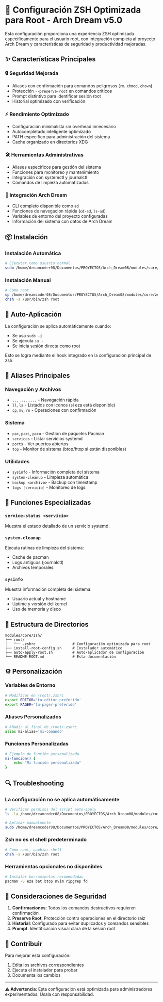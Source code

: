 # 🚀 Configuración ZSH Optimizada para Root - Arch Dream v5.0

Esta configuración proporciona una experiencia ZSH optimizada específicamente para el usuario root, con integración completa al proyecto Arch Dream y características de seguridad y productividad mejoradas.

## ✨ Características Principales

### 🔒 Seguridad Mejorada
- Aliases con confirmación para comandos peligrosos (`rm`, `chmod`, `chown`)
- Protección `--preserve-root` en comandos críticos
- Prompt distintivo para identificar sesión root
- Historial optimizado con verificación

### ⚡ Rendimiento Optimizado
- Configuración minimalista sin overhead innecesario
- Autocompletado inteligente optimizado
- PATH específico para administración del sistema
- Cache organizado en directorios XDG

### 🛠️ Herramientas Administrativas
- Aliases específicos para gestión del sistema
- Funciones para monitoreo y mantenimiento
- Integración con systemctl y journalctl
- Comandos de limpieza automatizados

### 🚀 Integración Arch Dream
- CLI completo disponible como `ad` 
- Funciones de navegación rápida (`cd-ad`, `ls-ad`)
- Variables de entorno del proyecto configuradas
- Información del sistema con datos de Arch Dream

## 📦 Instalación

### Instalación Automática
```bash
# Ejecutar como usuario normal
sudo /home/dreamcoder08/Documentos/PROYECTOS/Arch_Dream08/modules/core/zsh/install-root-config.sh
```

### Instalación Manual
```bash
# Como root
cp /home/dreamcoder08/Documentos/PROYECTOS/Arch_Dream08/modules/core/zsh/root/.zshrc /root/.zshrc
chsh -s /usr/bin/zsh root
```

## 🔄 Auto-Aplicación

La configuración se aplica automáticamente cuando:
- Se usa `sudo -i`
- Se ejecuta `su -`
- Se inicia sesión directa como root

Esto se logra mediante el hook integrado en la configuración principal de zsh.

## 🎯 Aliases Principales

### Navegación y Archivos
- `..`, `...`, `....` - Navegación rápida
- `ll`, `la` - Listados con iconos (si eza está disponible)
- `cp`, `mv`, `rm` - Operaciones con confirmación

### Sistema
- `pac`, `paci`, `pacu` - Gestión de paquetes Pacman
- `services` - Listar servicios systemd
- `ports` - Ver puertos abiertos
- `top` - Monitor de sistema (btop/htop si están disponibles)

### Utilidades
- `sysinfo` - Información completa del sistema
- `system-cleanup` - Limpieza automática
- `backup <archivo>` - Backup con timestamp
- `logs [servicio]` - Monitoreo de logs

## 🔧 Funciones Especializadas

### `service-status <servicio>`
Muestra el estado detallado de un servicio systemd.

### `system-cleanup`
Ejecuta rutinas de limpieza del sistema:
- Cache de pacman
- Logs antiguos (journalctl)
- Archivos temporales

### `sysinfo`
Muestra información completa del sistema:
- Usuario actual y hostname
- Uptime y versión del kernel
- Uso de memoria y disco

## 📁 Estructura de Directorios

```
modules/core/zsh/
├── root/
│   └── .zshrc                 # Configuración optimizada para root
├── install-root-config.sh     # Instalador automático
├── auto-apply-root.sh         # Auto-aplicador de configuración
└── README-ROOT.md             # Esta documentación
```

## ⚙️ Personalización

### Variables de Entorno
```bash
# Modificar en /root/.zshrc
export EDITOR='tu-editor-preferido'
export PAGER='tu-pager-preferido'
```

### Aliases Personalizados
```bash
# Añadir al final de /root/.zshrc
alias mi-alias='mi-comando'
```

### Funciones Personalizadas
```bash
# Ejemplo de función personalizada
mi-funcion() {
    echo "Mi función personalizada"
}
```

## 🔍 Troubleshooting

### La configuración no se aplica automáticamente
```bash
# Verificar permisos del script auto-apply
ls -la /home/dreamcoder08/Documentos/PROYECTOS/Arch_Dream08/modules/core/zsh/auto-apply-root.sh

# Aplicar manualmente
sudo /home/dreamcoder08/Documentos/PROYECTOS/Arch_Dream08/modules/core/zsh/auto-apply-root.sh
```

### Zsh no es el shell predeterminado
```bash
# Como root, cambiar shell
chsh -s /usr/bin/zsh root
```

### Herramientas opcionales no disponibles
```bash
# Instalar herramientas recomendadas
pacman -S eza bat btop nvim ripgrep fd
```

## 🚨 Consideraciones de Seguridad

1. **Confirmaciones**: Todos los comandos destructivos requieren confirmación
2. **Preserve Root**: Protección contra operaciones en el directorio raíz
3. **Historial**: Configurado para evitar duplicados y comandos sensibles
4. **Prompt**: Identificación visual clara de la sesión root

## 🤝 Contribuir

Para mejorar esta configuración:
1. Edita los archivos correspondientes
2. Ejecuta el instalador para probar
3. Documenta los cambios

---

**⚠️ Advertencia**: Esta configuración está optimizada para administradores experimentados. Úsala con responsabilidad.